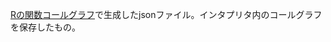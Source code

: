 [Rの関数コールグラフ](http://takuyaokada.hatenablog.com/entry/20160811/1470871791)で生成したjsonファイル。インタプリタ内のコールグラフを保存したもの。
